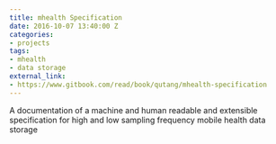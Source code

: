 ```yaml
---
title: mhealth Specification
date: 2016-10-07 13:40:00 Z
categories:
- projects
tags:
- mhealth
- data storage
external_link:
- https://www.gitbook.com/read/book/qutang/mhealth-specification
---
```


A documentation of a machine and human readable and extensible specification for high and low
sampling frequency mobile health data storage


